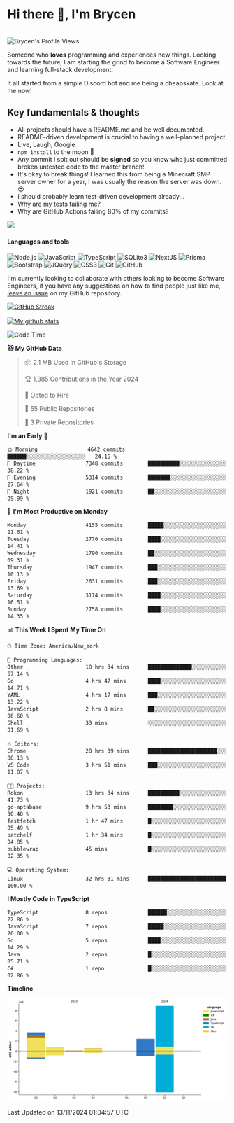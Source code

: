 # Hi there 👋, I'm Brycen

<br>
<img src="https://komarev.com/ghpvc/?username=BrycensRanch" alt="Brycen's Profile Views" />

Someone who **loves** programming and experiences new things. Looking towards the future, I am starting the grind to become a Software Engineer and learning full-stack development.

It all started from a simple Discord bot and me being a cheapskate. Look at me now!

## Key fundamentals & thoughts

- All projects should have a README.md and be well documented.
- README-driven development is crucial to having a well-planned project.
- Live, Laugh, Google
- `npm install` to the moon 🚀
- Any commit I spit out should be **signed** so you know who just committed broken untested code to the master branch!
- It's okay to break things! I learned this from being a Minecraft SMP server owner for a year, I was usually the reason the server was down. 😎
- I should probably learn test-driven development already...
- Why are my tests failing me?
- Why are GitHub Actions failing 80% of my commits? 

<img src="https://res.cloudinary.com/practicaldev/image/fetch/s--OoBLh7-Q--/c_limit%2Cf_auto%2Cfl_progressive%2Cq_auto%2Cw_880/https://cdn-images-1.medium.com/max/1614/1%2A8BlqJ8lNVZzuRjAg1mZ50w.png" height="400"/>

<h4>Languages and tools</h4>
<p>
  <img src="https://img.shields.io/badge/node.js%20-%2343853D.svg?&style=for-the-badge&logo=node.js&logoColor=white" alt="Node.js" />
  <img src="https://img.shields.io/badge/javascript%20-%23323330.svg?&style=for-the-badge&logo=javascript&logoColor=%23F7DF1E" alt="JavaScript" />
  <img src="https://img.shields.io/badge/typescript%20-%23323330.svg?&style=for-the-badge&logo=typescript&logoColor=#3467eb" alt="TypeScript" />
  <img src="https://img.shields.io/badge/sqlite3%20-%23323330.svg?&style=for-the-badge&logo=sqlite&logoColor=#3467eb" alt="SQLite3" />
  <img src="https://img.shields.io/badge/Next.JS%20-%23323330.svg?&style=for-the-badge&logo=next.js&logoColor=#3467eb" alt="NextJS" />
  <img src="https://img.shields.io/badge/Prisma%20-%23323330.svg?&style=for-the-badge&logo=prisma&logoColor=#3467eb" alt="Prisma" />
  <img src="https://img.shields.io/badge/bootstrap%20-%23323330.svg?&style=for-the-badge&logo=bootstrap" alt="Bootstrap" />
  <img src="https://img.shields.io/badge/jquery%20-%23323330.svg?&style=for-the-badge&logo=jquery" alt="JQuery" />
  <img src="https://img.shields.io/badge/css3%20-%23323330.svg?&style=for-the-badge&logo=css3" alt="CSS3" />
  <img src="https://img.shields.io/badge/git%20-%23323330.svg?&style=for-the-badge&logo=git" alt="Git" />
  <img src="https://img.shields.io/badge/github%20-%23323330.svg?&style=for-the-badge&logo=github" alt="GitHub" />
</p>

 I'm currently looking to collaborate with others looking to become Software Engineers, if you have any suggestions on how to find people just like me, [leave an issue](https://github.com/BrycensRanch/BrycensRanch/issues/new) on my GitHub repository.
 
 <p><a href="https://git.io/streak-stats"><img src="https://streak-stats.demolab.com?user=BrycensRanch&amp;theme=dark&amp;hide_border=true&amp;fire=EB5454&amp;ring=0CEB19" alt="GitHub Streak"></a></p>

<a href="https://github.com/anuraghazra/github-readme-stats">
  <img align="center" src="https://github-readme-stats.anuraghazra1.vercel.app/api?username=BrycensRanch&show_icons=true&line_height=27&include_all_commits=true" alt="My github stats" />
</a>

<!--START_SECTION:waka-->
![Code Time](http://img.shields.io/badge/Code%20Time-1%2C150%20hrs%2042%20mins-blue)

**🐱 My GitHub Data** 

> 📦 2.1 MB Used in GitHub's Storage 
 > 
> 🏆 1,385 Contributions in the Year 2024
 > 
> 💼 Opted to Hire
 > 
> 📜 55 Public Repositories 
 > 
> 🔑 3 Private Repositories 
 > 
**I'm an Early 🐤** 

```text
🌞 Morning                4642 commits        ██████░░░░░░░░░░░░░░░░░░░   24.15 % 
🌆 Daytime                7348 commits        ██████████░░░░░░░░░░░░░░░   38.22 % 
🌃 Evening                5314 commits        ███████░░░░░░░░░░░░░░░░░░   27.64 % 
🌙 Night                  1921 commits        ██░░░░░░░░░░░░░░░░░░░░░░░   09.99 % 
```
📅 **I'm Most Productive on Monday** 

```text
Monday                   4155 commits        █████░░░░░░░░░░░░░░░░░░░░   21.61 % 
Tuesday                  2770 commits        ████░░░░░░░░░░░░░░░░░░░░░   14.41 % 
Wednesday                1790 commits        ██░░░░░░░░░░░░░░░░░░░░░░░   09.31 % 
Thursday                 1947 commits        ███░░░░░░░░░░░░░░░░░░░░░░   10.13 % 
Friday                   2631 commits        ███░░░░░░░░░░░░░░░░░░░░░░   13.69 % 
Saturday                 3174 commits        ████░░░░░░░░░░░░░░░░░░░░░   16.51 % 
Sunday                   2758 commits        ████░░░░░░░░░░░░░░░░░░░░░   14.35 % 
```


📊 **This Week I Spent My Time On** 

```text
🕑︎ Time Zone: America/New_York

💬 Programming Languages: 
Other                    18 hrs 34 mins      ██████████████░░░░░░░░░░░   57.14 % 
Go                       4 hrs 47 mins       ████░░░░░░░░░░░░░░░░░░░░░   14.71 % 
YAML                     4 hrs 17 mins       ███░░░░░░░░░░░░░░░░░░░░░░   13.22 % 
JavaScript               2 hrs 8 mins        ██░░░░░░░░░░░░░░░░░░░░░░░   06.60 % 
Shell                    33 mins             ░░░░░░░░░░░░░░░░░░░░░░░░░   01.69 % 

🔥 Editors: 
Chrome                   28 hrs 39 mins      ██████████████████████░░░   88.13 % 
VS Code                  3 hrs 51 mins       ███░░░░░░░░░░░░░░░░░░░░░░   11.87 % 

🐱‍💻 Projects: 
Rokon                    13 hrs 34 mins      ██████████░░░░░░░░░░░░░░░   41.73 % 
go-aptabase              9 hrs 53 mins       ████████░░░░░░░░░░░░░░░░░   30.40 % 
fastfetch                1 hr 47 mins        █░░░░░░░░░░░░░░░░░░░░░░░░   05.49 % 
patchelf                 1 hr 34 mins        █░░░░░░░░░░░░░░░░░░░░░░░░   04.85 % 
bubblewrap               45 mins             █░░░░░░░░░░░░░░░░░░░░░░░░   02.35 % 

💻 Operating System: 
Linux                    32 hrs 31 mins      █████████████████████████   100.00 % 
```

**I Mostly Code in TypeScript** 

```text
TypeScript               8 repos             ██████░░░░░░░░░░░░░░░░░░░   22.86 % 
JavaScript               7 repos             █████░░░░░░░░░░░░░░░░░░░░   20.00 % 
Go                       5 repos             ████░░░░░░░░░░░░░░░░░░░░░   14.29 % 
Java                     2 repos             █░░░░░░░░░░░░░░░░░░░░░░░░   05.71 % 
C#                       1 repo              █░░░░░░░░░░░░░░░░░░░░░░░░   02.86 % 
```



**Timeline**

![Lines of Code chart](https://raw.githubusercontent.com/BrycensRanch/BrycensRanch/main/assets/bar_graph.png)


 Last Updated on 13/11/2024 01:04:57 UTC
<!--END_SECTION:waka-->

<!--
**BrycensRanch/BrycensRanch** is a ✨ _special_ ✨ repository because its `README.md` (this file) appears on your GitHub profile.

Here are some ideas to get you started:

- 🔭 I’m currently working on ...
- 🌱 I’m currently learning ...
- 👯 I’m looking to collaborate on ...
- 🤔 I’m looking for help with ...
- 💬 Ask me about ...
- 📫 How to reach me: ...
- 😄 Pronouns: ...
- ⚡ Fun fact: ...
-->
